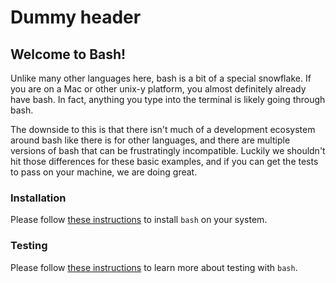 # Dummy header

## Welcome to Bash!

Unlike many other languages here, bash is a bit of a special snowflake.
If you are on a Mac or other unix-y platform, you almost definitely
already have bash. In fact, anything you type into the terminal is
likely going through bash.

The downside to this is that there isn't much of a development
ecosystem around bash like there is for other languages, and there are
multiple versions of bash that can be frustratingly incompatible. Luckily
we shouldn't hit those differences for these basic examples, and if you
can get the tests to pass on your machine, we are doing great.

### Installation

Please follow [these instructions](https://exercism.org/docs/tracks/bash/installation) to install `bash` on your system.

### Testing

Please follow [these instructions](https://exercism.org/docs/tracks/bash/tests) to learn more about testing with `bash`.
